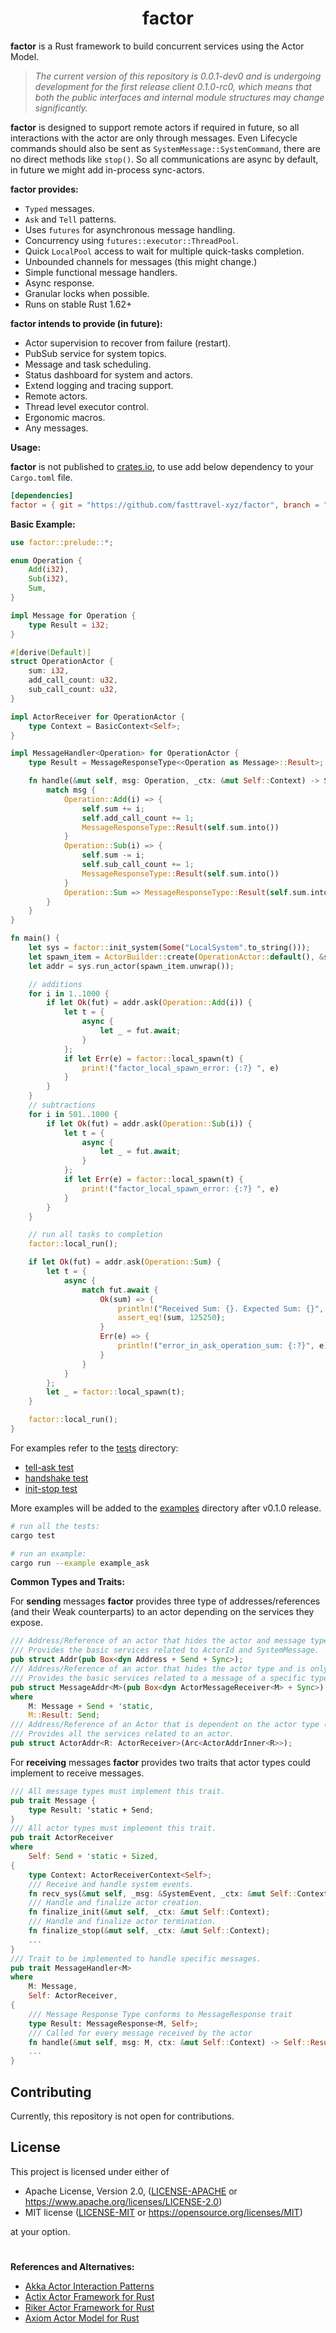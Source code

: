 <div align="center">
  <h1>factor</h2>
</div>

**factor** is a Rust framework to build concurrent services using the Actor Model.

>*The current version of this repository is 0.0.1-dev0 and is undergoing development for the first release client 0.1.0-rc0, which means that both the public interfaces and internal module structures may change significantly.*

**factor** is designed to support remote actors if required in future, so all interactions with the actor are only through messages. Even Lifecycle commands should also be sent as `SystemMessage::SystemCommand`, there are no direct methods like `stop()`. So all communications are async by default, in future we might add in-process sync-actors.


**factor provides:**

* `Typed` messages.
* `Ask` and `Tell` patterns.
* Uses `futures` for asynchronous message handling.
* Concurrency using `futures::executor::ThreadPool`.
* Quick `LocalPool` access to wait for multiple quick-tasks completion.
* Unbounded channels for messages (this might change.)
* Simple functional message handlers.
* Async response.
* Granular locks when possible.
* Runs on stable Rust 1.62+


**factor intends to provide (in future):**
* Actor supervision to recover from failure (restart).
* PubSub service for system topics.
* Message and task scheduling.
* Status dashboard for system and actors.
* Extend logging and tracing support.
* Remote actors.
* Thread level executor control.
* Ergonomic macros.
* Any messages.

**Usage:**

**factor** is not published to [crates.io](https://crates.io), to use add below dependency to your `Cargo.toml` file.
```toml
[dependencies]
factor = { git = "https://github.com/fasttravel-xyz/factor", branch = "0.0.1-dev0" }
```

**Basic Example:**
```rust
use factor::prelude::*;

enum Operation {
    Add(i32),
    Sub(i32),
    Sum,
}

impl Message for Operation {
    type Result = i32;
}

#[derive(Default)]
struct OperationActor {
    sum: i32,
    add_call_count: u32,
    sub_call_count: u32,
}

impl ActorReceiver for OperationActor {
    type Context = BasicContext<Self>;
}

impl MessageHandler<Operation> for OperationActor {
    type Result = MessageResponseType<<Operation as Message>::Result>;

    fn handle(&mut self, msg: Operation, _ctx: &mut Self::Context) -> Self::Result {
        match msg {
            Operation::Add(i) => {
                self.sum += i;
                self.add_call_count += 1;
                MessageResponseType::Result(self.sum.into())
            }
            Operation::Sub(i) => {
                self.sum -= i;
                self.sub_call_count += 1;
                MessageResponseType::Result(self.sum.into())
            }
            Operation::Sum => MessageResponseType::Result(self.sum.into()),
        }
    }
}

fn main() {
    let sys = factor::init_system(Some("LocalSystem".to_string()));
    let spawn_item = ActorBuilder::create(OperationActor::default(), &sys);
    let addr = sys.run_actor(spawn_item.unwrap());

    // additions
    for i in 1..1000 {
        if let Ok(fut) = addr.ask(Operation::Add(i)) {
            let t = {
                async {
                    let _ = fut.await;
                }
            };
            if let Err(e) = factor::local_spawn(t) {
                print!("factor_local_spawn_error: {:?} ", e)
            }
        }
    }
    // subtractions
    for i in 501..1000 {
        if let Ok(fut) = addr.ask(Operation::Sub(i)) {
            let t = {
                async {
                    let _ = fut.await;
                }
            };
            if let Err(e) = factor::local_spawn(t) {
                print!("factor_local_spawn_error: {:?} ", e)
            }
        }
    }

    // run all tasks to completion
    factor::local_run();

    if let Ok(fut) = addr.ask(Operation::Sum) {
        let t = {
            async {
                match fut.await {
                    Ok(sum) => {
                        println!("Received Sum: {}. Expected Sum: {}", sum, 125250);
                        assert_eq!(sum, 125250);
                    }
                    Err(e) => {
                        println!("error_in_ask_operation_sum: {:?}", e);
                    }
                }
            }
        };
        let _ = factor::local_spawn(t);
    }

    factor::local_run();
}
```

For examples refer to the [tests] directory:

* [tell-ask test]
* [handshake test]
* [init-stop test]

More examples will be added to the [examples] directory after v0.1.0 release.

[tests]: https://github.com/
[examples]: https://github.com/
[tell-ask test]: https://github.com/
[handshake test]: https://github.com/
[init-stop test]: https://github.com/

```sh
# run all the tests:
cargo test

# run an example:
cargo run --example example_ask
```

**Common Types and Traits:**

For **sending** messages **factor** provides three type of addresses/references (and their Weak counterparts) to an actor depending on the services they expose.
```rust
/// Address/Reference of an actor that hides the actor and message type and has no generic dependence.
/// Provides the basic services related to ActorId and SystemMessage.
pub struct Addr(pub Box<dyn Address + Send + Sync>);
/// Address/Reference of an actor that hides the actor type and is only dependent on message type.
/// Provides the basic services related to a message of a specific type.
pub struct MessageAddr<M>(pub Box<dyn ActorMessageReceiver<M> + Sync>)
where
    M: Message + Send + 'static,
    M::Result: Send;
/// Address/Reference of an Actor that is dependent on the actor type (struct generic) and message type (method generic).
/// Provides all the services related to an actor.
pub struct ActorAddr<R: ActorReceiver>(Arc<ActorAddrInner<R>>);
```

For **receiving** messages **factor** provides two traits that actor types could implement to receive messages.
```rust
/// All message types must implement this trait.
pub trait Message {
    type Result: 'static + Send;
}
/// All actor types must implement this trait.
pub trait ActorReceiver
where
    Self: Send + 'static + Sized,
{
    type Context: ActorReceiverContext<Self>;
    /// Receive and handle system events.
    fn recv_sys(&mut self, _msg: &SystemEvent, _ctx: &mut Self::Context);
    /// Handle and finalize actor creation.
    fn finalize_init(&mut self, _ctx: &mut Self::Context);
    /// Handle and finalize actor termination.
    fn finalize_stop(&mut self, _ctx: &mut Self::Context);
    ...
}
/// Trait to be implemented to handle specific messages.
pub trait MessageHandler<M>
where
    M: Message,
    Self: ActorReceiver,
{
    /// Message Response Type conforms to MessageResponse trait
    type Result: MessageResponse<M, Self>;
    /// Called for every message received by the actor
    fn handle(&mut self, msg: M, ctx: &mut Self::Context) -> Self::Result;
    ...
}
```

## Contributing
Currently, this repository is not open for contributions.

## License

This project is licensed under either of

- Apache License, Version 2.0, ([LICENSE-APACHE](LICENSE-APACHE) or https://www.apache.org/licenses/LICENSE-2.0)
- MIT license ([LICENSE-MIT](LICENSE-MIT) or https://opensource.org/licenses/MIT)

at your option.




#
**References and Alternatives:**

* [Akka Actor Interaction Patterns](https://doc.akka.io/docs/akka/current/typed/interaction-patterns.html)
* [Actix Actor Framework for Rust](https://github.com/actix/actix)
* [Riker Actor Framework for Rust](https://github.com/riker-rs/riker)
* [Axiom Actor Model for Rust](https://github.com/rsimmonsjr/axiom)
